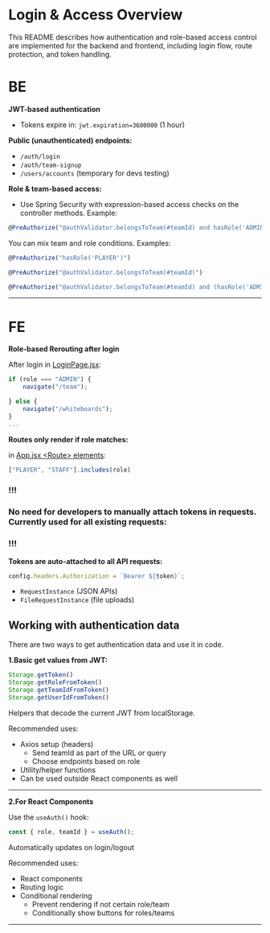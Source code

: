 # Login & Access Overview

This README describes how authentication and role-based access control are implemented for the backend and frontend, including login flow, route protection, and token handling.

# BE

**JWT-based authentication**
- Tokens expire in: `jwt.expiration=3600000` (1 hour)

**Public (unauthenticated) endpoints:**

- `/auth/login`
- `/auth/team-signup`
- `/users/accounts` (temporary for devs testing)

**Role & team-based access:**

- Use Spring Security with expression-based access checks on the controller methods. Example:

```js
@PreAuthorize("@authValidator.belongsToTeam(#teamId) and hasRole('ADMIN')")
```

You can mix team and role conditions. Examples:

```js
@PreAuthorize("hasRole('PLAYER')")

@PreAuthorize("@authValidator.belongsToTeam(#teamId)")

@PreAuthorize("@authValidator.belongsToTeam(#teamId) and (hasRole('ADMIN') or hasRole('STAFF'))")
```

---

# FE

**Role-based Rerouting after login**

After login in [LoginPage.jsx](https://github.com/andreea-lipan/beyond-ball/blob/c653bb39b4a66cc7e553aec224d55fd00f157276/beyond-ball-fe/src/pages/auth/LoginPage.jsx):

```js
if (role === "ADMIN") {
    navigate("/team");

} else {
    navigate("/whiteboards");
}
...
```

**Routes only render if role matches:**

in [App.jsx \<Route\> elements](https://github.com/andreea-lipan/beyond-ball/blob/c653bb39b4a66cc7e553aec224d55fd00f157276/beyond-ball-fe/src/App.jsx):

```js
["PLAYER", "STAFF"].includes(role)
```

### !!!
### No need for developers to manually attach tokens in requests. Currently used for all existing requests:
### !!!

**Tokens are auto-attached to all API requests:**

```js
config.headers.Authorization = `Bearer ${token}`;
```

- `RequestInstance` (JSON APIs)
- `FileRequestInstance` (file uploads)

## Working with authentication data

There are two ways to get authentication data and use it in code.

**1.Basic get values from JWT:**

```js
Storage.getToken()
Storage.getRoleFromToken()
Storage.getTeamIdFromToken()
Storage.getUserIdFromToken()
```

Helpers that decode the current JWT from localStorage.

Recommended uses:
- Axios setup (headers)
    - Send teamId as part of the URL or query
    - Choose endpoints based on role
- Utility/helper functions
- Can be used outside React components as well

---

**2.For React Components**

Use the `useAuth()` hook:

```js
const { role, teamId } = useAuth();
```

Automatically updates on login/logout

Recommended uses:
- React components
- Routing logic
- Conditional rendering 
    - Prevent rendering if not certain role/team
    - Conditionally show buttons for roles/teams

---